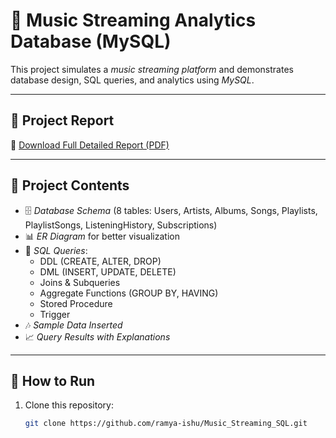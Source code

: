 # 🎵 Music Streaming Analytics Database (MySQL)

This project simulates a *music streaming platform* and demonstrates database design, SQL queries, and analytics using *MySQL*.

---

## 📖 Project Report
📄 [Download Full Detailed Report (PDF)](./Music_Streaming_Analytics_Report[1].pdf)

---

## 📂 Project Contents
- 🗄 *Database Schema* (8 tables: Users, Artists, Albums, Songs, Playlists, PlaylistSongs, ListeningHistory, Subscriptions)
- 📊 *ER Diagram* for better visualization
- 📝 *SQL Queries*:
  - DDL (CREATE, ALTER, DROP)
  - DML (INSERT, UPDATE, DELETE)
  - Joins & Subqueries
  - Aggregate Functions (GROUP BY, HAVING)
  - Stored Procedure
  - Trigger
- 🎶 *Sample Data Inserted*
- 📈 *Query Results with Explanations*

---

## 🚀 How to Run
1. Clone this repository:
   ```bash
   git clone https://github.com/ramya-ishu/Music_Streaming_SQL.git
